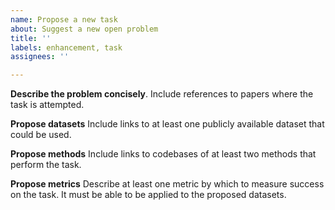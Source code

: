 ```yaml
---
name: Propose a new task
about: Suggest a new open problem
title: ''
labels: enhancement, task
assignees: ''

---
```


**Describe the problem concisely**.
Include references to papers where the task is attempted.

**Propose datasets**
Include links to at least one publicly available dataset that could be used.

**Propose methods**
Include links to codebases of at least two methods that perform the task.

**Propose metrics**
Describe at least one metric by which to measure success on the task. It must be able to be applied to the proposed datasets.
